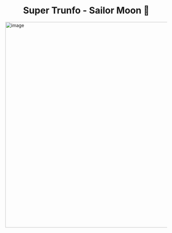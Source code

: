 <h1 align="center">Super Trunfo - Sailor Moon 🌠</h1>

<img width="1198" height="641" alt="image" src="https://github.com/user-attachments/assets/a8673b4a-2eb5-487b-b26f-c499da63dc43" />

